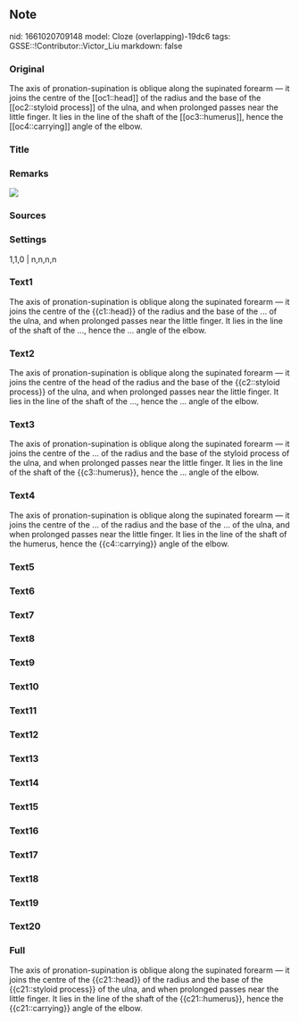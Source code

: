 ## Note
nid: 1661020709148
model: Cloze (overlapping)-19dc6
tags: GSSE::!Contributor::Victor_Liu
markdown: false

### Original
The axis of pronation-supination is oblique along the supinated forearm — it joins the centre of the [[oc1::head]] of the radius and the base of the [[oc2::styloid process]] of the ulna, and when prolonged passes near the little finger. It lies in the line of the shaft of the [[oc3::humerus]], hence the [[oc4::carrying]] angle of the elbow.

### Title


### Remarks
<img src="paste-44b2e8ceaf33660efb8d4e571ccb023a937bc740.jpg">

### Sources


### Settings
1,1,0 | n,n,n,n

### Text1
The axis of pronation-supination is oblique along the supinated forearm — it joins the centre of the {{c1::head}} of the radius and the base of the ... of the ulna, and when prolonged passes near the little finger. It lies in the line of the shaft of the ..., hence the ... angle of the elbow.

### Text2
The axis of pronation-supination is oblique along the supinated forearm — it joins the centre of the head of the radius and the base of the {{c2::styloid process}} of the ulna, and when prolonged passes near the little finger. It lies in the line of the shaft of the ..., hence the ... angle of the elbow.

### Text3
The axis of pronation-supination is oblique along the supinated forearm — it joins the centre of the ... of the radius and the base of the styloid process of the ulna, and when prolonged passes near the little finger. It lies in the line of the shaft of the {{c3::humerus}}, hence the ... angle of the elbow.

### Text4
The axis of pronation-supination is oblique along the supinated forearm — it joins the centre of the ... of the radius and the base of the ... of the ulna, and when prolonged passes near the little finger. It lies in the line of the shaft of the humerus, hence the {{c4::carrying}} angle of the elbow.

### Text5


### Text6


### Text7


### Text8


### Text9


### Text10


### Text11


### Text12


### Text13


### Text14


### Text15


### Text16


### Text17


### Text18


### Text19


### Text20


### Full
The axis of pronation-supination is oblique along the supinated forearm — it joins the centre of the {{c21::head}} of the radius and the base of the {{c21::styloid process}} of the ulna, and when prolonged passes near the little finger. It lies in the line of the shaft of the {{c21::humerus}}, hence the {{c21::carrying}} angle of the elbow.
